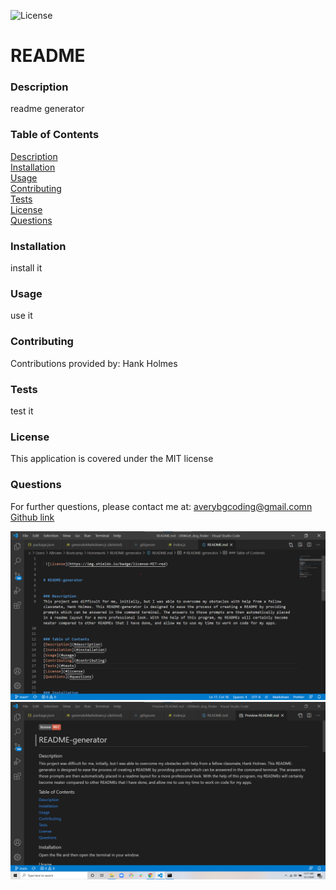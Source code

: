 
 ![License](https://img.shields.io/badge/license-MIT-red)


# README  


### Description  
readme generator


### Table of Contents  
[Description](#description)  
[Installation](#installation)  
[Usage](#usage)  
[Contributing](#contributing)  
[Tests](#tests)  
[License](#license)  
[Questions](#questions)  


### Installation  
install it


### Usage  
use it  


### Contributing  
Contributions provided by: Hank Holmes


### Tests  
test it


### License  
This application is covered under the MIT license


### Questions  
For further questions, please contact me at:
averybgcoding@gmail.comn  
[Github link](https://unchar.bootcampcontent.com/averyjbrown2/)



![README VS Code](./Assets/image1.png)  
![README Preview](./Assets/image2.png)